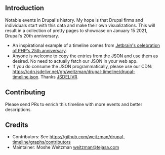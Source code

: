 Introduction
-----------
Notable events in Drupal's history. My hope is that Drupal firms and individuals start with this data and make their own visualizations. This will result in a collection of pretty pages to showcase on January 15 2021, Drupal's 20th anniversary.

- An inspirational example of a timeline comes from [Jetbrain's celebration of PHP's 25th anniversary](https://www.jetbrains.com/lp/php-25/). 
- Anyone is welcome to copy the entries from the [JSON](https://github.com/weitzman/drupal-timeline/blob/main/drupal-timeline.json) and use them as desired. No need to actually fetch our JSON in your web app.
- If you do consume the JSON programmatically, please use our CDN: https://cdn.jsdelivr.net/gh/weitzman/drupal-timeline/drupal-timeline.json. Thanks [JSDELIVR](https://www.jsdelivr.com/?docs=gh). 

Contributing
--------------
Please send PRs to enrich this timeline with more events and better descriptions.

Credits
-----------
- Contributors: See https://github.com/weitzman/drupal-timeline/graphs/contributors
- Maintainer: Moshe Weitzman <weitzman@tejasa.com>